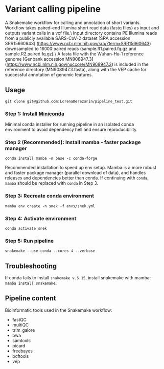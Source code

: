 
# Variant calling pipeline 

A Snakemake workflow for calling and annotation of short variants. Workflow takes paired-end Illumina short read data (fastq files) as input and outputs variant calls in a vcf file.\ 
Input directory contains PE Illumina reads from a publicly available SARS-CoV-2 dataset [SRA accession SRR15660643] (https://www.ncbi.nlm.nih.gov/sra/?term=SRR15660643) downsampled to 16000 paired reads (sample.R1.paired.fq.gz and sample.R2.paired.fq.gz).\ 
A fasta file with the Wuhan-Hu-1 reference genome [Genbank accession MN908947.3] (https://www.ncbi.nlm.nih.gov/nuccore/MN908947.3) is included in the\
reference directory (MN908947.3.fasta), along with the VEP cache for successful annotation of genomic features.

## Usage

`git clone git@github.com:LorenaDerezanin/pipeline_test.git` 

### Step 1: Install [Miniconda](https://docs.conda.io/en/latest/miniconda.html)

Minimal conda installer for running pipeline in an isolated conda environment to avoid dependency hell and ensure reproducibility.

### Step 2 (Recommended): Install mamba - faster package manager 

`conda install mamba -n base -c conda-forge`

Recommended installation to speed up env setup. Mamba is a more robust and faster package manager (parallel download of data), and handles releases and dependencies better than conda. If continuing with `conda`, `mamba` should be replaced with `conda` in Step 3.

### Step 3: Recreate conda environment

`mamba env create -n snek -f envs/snek.yml`

### Step 4: Activate environment

`conda activate snek`


### Step 5: Run pipeline

`snakemake --use-conda --cores 4 --verbose`


## Troubleshooting

If conda fails to install `snakemake v.6.15`, install snakemake with mamba: `mamba install snakemake`.


## Pipeline content

Bioinformatic tools used in the Snakemake workflow:

* fastQC
* multiQC
* trim_galore
* bwa 
* samtools
* picard
* freebayes
* bcftools
* vep


